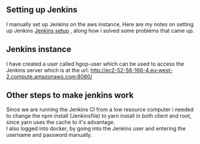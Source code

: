 ## Setting up Jenkins
I manually set up Jenkins on the aws instance, Here are my notes on setting up Jenkins
[Jenkins setup](docs/setting-up-jenkins.md) , along how i solved some problems that came up.

## Jenkins instance
I have created a user called hgop-user which can be used to access the Jenkins server
which is at the url: http://ec2-52-56-166-4.eu-west-2.compute.amazonaws.com:8080/

## Other steps to make jenkins work
Since we are running the Jenkins CI from a low resource computer i needed to change the
npm install (Jenkinsfile) to yarn install in both client and root, since yarn uses the cache to it's advantage.  
I also logged into docker, by going into the Jenkins user and entering the username and password manually.
